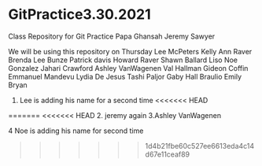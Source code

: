 # GitPractice3.30.2021

Class Repository for Git Practice
Papa Ghansah
Jeremy Sawyer

We will be using this repository on Thursday
Lee McPeters
Kelly Ann Raver
Brenda Lee Bunze
Patrick davis
Howard Raver
Shawn Ballard
Liso
Noe Gonzalez
Jahari Crawford
Ashley VanWagenen
Val Hallman
Gideon Coffin
Emmanuel Mandevu
Lydia De Jesus
Tashi Paljor
Gaby Hall
Braulio
Emily Bryan

1. Lee is adding his name for a second time
   <<<<<<< HEAD

=======
<<<<<<< HEAD 2. jeremy again
3.Ashley VanWagenen

4 Noe is adding his name for second time

> > > > > > > 1d4b21fbe60c527ee6613eda4c14d67e11ceaf89
